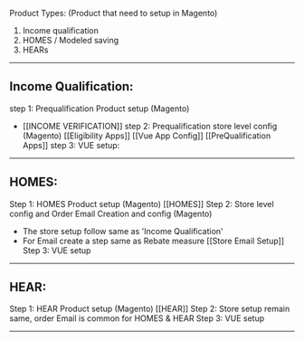 Product Types: (Product that need to setup in Magento)
1. Income qualification
2. HOMES / Modeled saving
3. HEARs 
---

## Income Qualification:
step 1: Prequalification Product setup (Magento)
- [[INCOME VERIFICATION]]
step 2: Prequalification store level config (Magento)
		[[Eligibility Apps]]
		[[Vue App Config]]
		[[PreQualification Apps]]
step 3: VUE setup: 

---

## HOMES:
Step 1: HOMES Product setup (Magento)
	    [[HOMES]]
Step 2: Store level config and Order Email Creation and config (Magento)
- The store setup follow same as 'Income Qualification'
-  For Email create a step same as Rebate measure [[Store Email Setup]]
Step 3: VUE setup

---

## HEAR:
Step 1: HEAR Product setup (Magento)
		[[HEAR]]
Step 2: Store setup remain same, order Email is common for HOMES & HEAR
Step 3: VUE setup

---